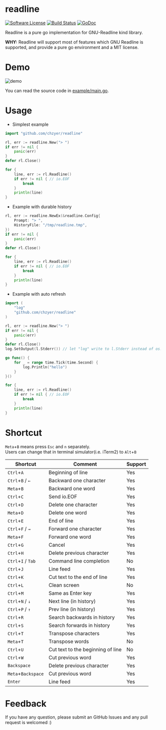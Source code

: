 # readline

[![Software License](https://img.shields.io/badge/license-MIT-brightgreen.svg)](LICENSE.md)
[![Build Status](https://travis-ci.org/chzyer/readline.svg?branch=master)](https://travis-ci.org/chzyer/readline)
[![GoDoc](https://godoc.org/github.com/chzyer/readline?status.svg)](https://godoc.org/github.com/chzyer/readline)  

Readline is a pure go implementation for GNU-Readline kind library.

**WHY:**
Readline will support most of features which GNU Readline is supported, and provide a pure go environment and a MIT license.

# Demo

![demo](https://raw.githubusercontent.com/chzyer/readline/master/example/demo.gif)

You can read the source code in [example/main.go](https://github.com/chzyer/readline/blob/master/example/main.go).

# Usage

* Simplest example

```go
import "github.com/chzyer/readline"

rl, err := readline.New("> ")
if err != nil {
	panic(err)
}
defer rl.Close()

for {
	line, err := rl.Readline()
	if err != nil { // io.EOF
		break
	}
	println(line)
}
```

* Example with durable history

```go
rl, err := readline.NewEx(&readline.Config{
	Prompt: "> ",
	HistoryFile: "/tmp/readline.tmp",
})
if err != nil {
	panic(err)
}
defer rl.Close()

for {
	line, err := rl.Readline()
	if err != nil { // io.EOF
		break
	}
	println(line)
}
```

* Example with auto refresh

```go
import (
	"log"
	"github.com/chzyer/readline"
)

rl, err := readline.New("> ")
if err != nil {
	panic(err)
}
defer rl.Close()
log.SetOutput(l.Stderr()) // let "log" write to l.Stderr instead of os.Stderr

go func() {
	for _ = range time.Tick(time.Second) {
		log.Println("hello")
	}
}()

for {
	line, err := rl.Readline()
	if err != nil { // io.EOF
		break
	}
	println(line)
}
```


# Shortcut

`Meta`+`B` means press `Esc` and `n` separately.  
Users can change that in terminal simulator(i.e. iTerm2) to `Alt`+`B`

| Shortcut           | Comment                           | Support |
|--------------------|-----------------------------------|---------|
| `Ctrl`+`A`         | Beginning of line                 | Yes     |
| `Ctrl`+`B` / `←`   | Backward one character            | Yes     |
| `Meta`+`B`         | Backward one word                 | Yes     |
| `Ctrl`+`C`         | Send io.EOF                       | Yes     |
| `Ctrl`+`D`         | Delete one character              | Yes     |
| `Meta`+`D`         | Delete one word                   | Yes     |
| `Ctrl`+`E`         | End of line                       | Yes     |
| `Ctrl`+`F` / `→`   | Forward one character             | Yes     |
| `Meta`+`F`         | Forward one word                  | Yes     |
| `Ctrl`+`G`         | Cancel                            | Yes     |
| `Ctrl`+`H`         | Delete previous character         | Yes     |
| `Ctrl`+`I` / `Tab` | Command line completion           | No      |
| `Ctrl`+`J`         | Line feed                         | Yes     |
| `Ctrl`+`K`         | Cut text to the end of line       | Yes     |
| `Ctrl`+`L`         | Clean screen                      | No      |
| `Ctrl`+`M`         | Same as Enter key                 | Yes     |
| `Ctrl`+`N` / `↓`   | Next line (in history)            | Yes     |
| `Ctrl`+`P` / `↑`   | Prev line (in history)            | Yes     |
| `Ctrl`+`R`         | Search backwards in history       | Yes     |
| `Ctrl`+`S`         | Search forwards in history        | Yes     |
| `Ctrl`+`T`         | Transpose characters              | Yes     |
| `Meta`+`T`         | Transpose words                   | No      |
| `Ctrl`+`U`         | Cut text to the beginning of line | No      |
| `Ctrl`+`W`         | Cut previous word                 | Yes     |
| `Backspace`        | Delete previous character         | Yes     |
| `Meta`+`Backspace` | Cut previous word                 | Yes     |
| `Enter`            | Line feed                         | Yes     |


# Feedback

If you have any question, please submit an GitHub Issues and any pull request is welcomed :)
